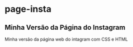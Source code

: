 # page-insta
## Minha Versão da Página do Instagram
Minha versão da página web do intagram com CSS e HTML
